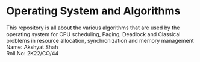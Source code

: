 # Operating System and Algorithms 
This repository is all about the various algorithms that are used by the operating system for CPU scheduling, Paging, Deadlock and Classical problems in resource allocation, synchronization and memory management
<br>
Name: Akshyat Shah
<br>
Roll.No: 2K22/CO/44 
